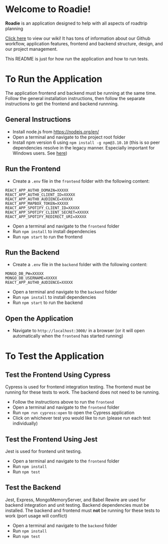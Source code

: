 # Welcome to Roadie!

**Roadie** is an application designed to help with all aspects of roadtrip planning

[Click here](https://github.com/SE750-Group14-GirlGang/roadtrip-planner/wiki) to view our wiki! It has tons of information about our Github workflow, application features, frontend and backend structure, design, and our project management.

This README is just for how run the application and how to run tests.

# To Run the Application

The application frontend and backend must be running at the same time.
Follow the general installation instructions, then follow the separate instructions to get the frontend and backend runnning.

## General Instructions

-   Install node.js from https://nodejs.org/en/
-   Open a terminal and navigate to the project root folder
-   Install npm version 6 using `npm install -g npm@3.10.10` (this is so peer dependencies resolve in the legacy manner. Especially important for Windows users. See [here](https://stackoverflow.com/questions/66734503/react-npm-start-not-working-no-version-of-chokidar-available))

## Run the Frontend

-   Create a `.env` file in the `frontend` folder with the following content:

```
REACT_APP_AUTH0_DOMAIN=XXXXX
REACT_APP_AUTH0_CLIENT_ID=XXXXX
REACT_APP_AUTH0_AUDIENCE=XXXXX
REACT_APP_MAPBOX_TOKEN=XXXXX
REACT_APP_SPOTIFY_CLIENT_ID=XXXXX
REACT_APP_SPOTIFY_CLIENT_SECRET=XXXXX
REACT_APP_SPOTIFY_REDIRECT_URI=XXXXX
```

-   Open a terminal and navigate to the `frontend` folder
-   Run `npm install` to install dependencies
-   Run `npm start` to run the frontend

## Run the Backend

-   Create a `.env` file in the `backend` folder with the following content:

```
MONGO_DB_PW=XXXXX
MONGO_DB_USERNAME=XXXXX
REACT_APP_AUTH0_AUDIENCE=XXXXX
```

-   Open a terminal and navigate to the `backend` folder
-   Run `npm install` to install dependencies
-   Run `npm start` to run the backend

## Open the Application

-   Navigate to `http://localhost:3000/` in a browser (or it will open automatically when the `frontend` has started running)

# To Test the Application

## Test the Frontend Using Cypress

Cypress is used for frontend integration testing. The frontend must be running for these tests to work. The backend does not need to be running.

-   Follow the instructions above to run the `frontend`
-   Open a terminal and navigate to the `frontend` folder
-   Run `npm run cypress:open` to open the Cypress application
-   Click on whichever test you would like to run (please run each test individually)

## Test the Frontend Using Jest

Jest is used for frontend unit testing.

-   Open a terminal and navigate to the `frontend` folder
-   Run `npm install`
-   Run `npm test`

## Test the Backend

Jest, Express, MongoMemoryServer, and Babel Rewire are used for backend integration and unit testing. Backend dependencies must be installed. The backend and frontend must **not** be running for these tests to work (port usage will conflict)

-   Open a terminal and navigate to the `backend` folder
-   Run `npm install`
-   Run `npm test`
